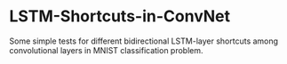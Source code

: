 # LSTM-Shortcuts-in-ConvNet
Some simple tests for different bidirectional LSTM-layer shortcuts among convolutional layers in MNIST classification problem.
